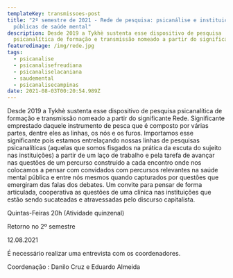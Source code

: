 ```yaml
---
templateKey: transmissoes-post
title: "2º semestre de 2021 - Rede de pesquisa: psicanálise e instituições
  públicas de saúde mental"
description: Desde 2019 a Tykhè sustenta esse dispositivo de pesquisa
  psicanalítica de formação e transmissão nomeado a partir do significante Rede.
featuredimage: /img/rede.jpg
tags:
  - psicanalise
  - psicanalisefreudiana
  - psicanaliselacaniana
  - saudemental
  - psicanalisecampinas
date: 2021-08-03T00:20:54.989Z
---
```

<!--StartFragment-->

Desde 2019 a Tykhè sustenta esse dispositivo de pesquisa psicanalítica de formação e transmissão nomeado a partir do significante Rede. Significante emprestado daquele instrumento de pesca que é composto por várias partes, dentre eles as linhas, os nós e os furos. Importamos esse significante pois estamos entrelaçando nossas linhas de pesquisas psicanalíticas (aquelas que somos fisgados na prática da escuta do sujeito nas instituições) a partir de um laço de trabalho e pela tarefa de avançar nas questões de um percurso construído a cada encontro onde nos colocamos a pensar com convidados com percursos relevantes na saúde mental pública e entre nós mesmos quando capturados por questões que emergiram das falas dos debates. Um convite para pensar de forma articulada, cooperativa as questões de uma clínica nas instituições que estão sendo sucateadas e atravessadas pelo discurso capitalista.

Quintas-Feiras 20h (Atividade quinzenal)

Retorno no 2º semestre

12.08.2021

É necessário realizar uma entrevista com os coordenadores.

Coordenação : Danilo Cruz e Eduardo Almeida

<!--EndFragment-->